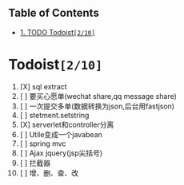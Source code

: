 <div id="table-of-contents">
<h2>Table of Contents</h2>
<div id="text-table-of-contents">
<ul>
<li><a href="#org63ed8ed">1. <span class="todo TODO">TODO</span> Todoist<code>[2/10]</code></a></li>
</ul>
</div>
</div>

<a id="org63ed8ed"></a>

# Todoist<code>[2/10]</code>

1.  [X] sql extract
2.  [ ] 要买心愿单(wechat share,qq message share)
3.  [ ] 一次提交多单(数据转换为json,后台用fastjson)
4.  [ ] stetment.setstring
5.  [X] serverlet和controller分离
6.  [ ] Utile变成一个javabean
7.  [ ] spring mvc
8.  [ ] Ajax jquery(jsp尖括号)
9.  [ ] 拦截器
10. [ ] 增、删、查、改

